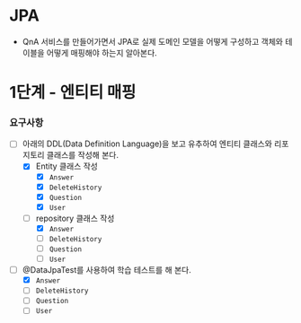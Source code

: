 # JPA
-  QnA 서비스를 만들어가면서 JPA로 실제 도메인 모델을 어떻게 구성하고 객체와 테이블을 어떻게 매핑해야 하는지 알아본다.

# 1단계 - 엔티티 매핑

### 요구사항
- [ ] 아래의 DDL(Data Definition Language)을 보고 유추하여 엔티티 클래스와 리포지토리 클래스를 작성해 본다.
  - [X] Entity 클래스 작성
    - [X] `Answer`
    - [X] `DeleteHistory`
    - [X] `Question`
    - [X] `User`
  - [ ] repository 클래스 작성
    - [X] `Answer`
    - [ ] `DeleteHistory`
    - [ ] `Question`
    - [ ] `User`
- [ ] @DataJpaTest를 사용하여 학습 테스트를 해 본다.
  - [X] `Answer`
  - [ ] `DeleteHistory`
  - [ ] `Question`
  - [ ] `User`
